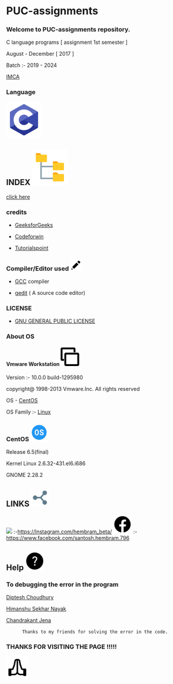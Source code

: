 # PUC-assignments

### Welcome to PUC-assignments repository.

C language programs [ assignment 1st semester ]

August - December [ 2017 ]

Batch :- 2019 - 2024

[IMCA](https://utkaluniversity.nic.in/)

### Language

 ![](https://github.com/HembramBeta777/clickable-icons-for-readmeFile/blob/master/icon_git/icons8-c-programming-96.png?raw=true)
 
## INDEX ![](https://github.com/HembramBeta777/clickable-icons-for-readmeFile/blob/master/icon_git/icons8-folder-tree-96.png?raw=true)

  [click here](https://github.com//HembramBeta777/PUC-assignments/blob/master/File__details.c/)
  
  
### credits

 + [GeeksforGeeks](https://www.geeksforgeeks.org/)
    
 + [Codeforwin](https://www.codeforwin.org/)
  
 + [Tutorialspoint](https://www.tutorialspoint.com/)
  
### Compiler/Editor used ![](https://github.com/HembramBeta777/clickable-icons-for-readmeFile/blob/master/icon_git/icons8-edit-30.png?raw=true)
 + [GCC](https://gcc.gnu.org/) compiler
 
 + [gedit](https://www.gedit.org/) ( A source code editor)
 
### LICENSE

 + [GNU GENERAL PUBLIC LICENSE](https://github.com/HembramBeta777/PUC-assignments/blob/master/LICENSE/)
  
### About OS
  #### Vmware Workstation ![](https://github.com/HembramBeta777/clickable-icons-for-readmeFile/blob/master/icon_git/icons8-virtual-machine-50.png?raw=true)
  
  Version :- 10.0.0 build-1295980
  
  copyright@ 1998-2013 Vmware.Inc. All rights reserved
  
  OS - [CentOS](https://www.centos.org/)
  
  OS Family :- [Linux](https://www.linux.org/)
  
### CentOS ![](https://github.com/HembramBeta777/clickable-icons-for-readmeFile/blob/master/icon_git/icons8-operating-system-48.png?raw=true)

 Release 6.5(final)
 
 Kernel Linux 2.6.32-431.el6.i686
 
 GNOME 2.28.2
 
## LINKS ![](https://github.com/HembramBeta777/clickable-icons-for-readmeFile/blob/master/icon_git/icons8-connect-48.png?raw=true)

![
](https://github.com/HembramBeta777/clickable-icons-for-readmeFile/blob/master/icon_git/icons8-instagram-40.png?raw=true) :-https://Instagram.com/hembram_beta/ 
![](https://github.com/HembramBeta777/clickable-icons-for-readmeFile/blob/master/icon_git/icons8-facebook-50.png?raw=true) :- https://www.facebook.com/santosh.hembram.796

## Help ![](https://github.com/HembramBeta777/clickable-icons-for-readmeFile/blob/master/icon_git/icons8-help-50.png?raw=true)
### To debugging the error in the program

  [Diptesh Choudhury](https://www.facebook.com/diptesh.choudhory)
  
  [Himanshu Sekhar Nayak](https://github.com/Himanshu40)
  
  [Chandrakant Jena](https://github.com/Chandrakant100)
  
          Thanks to my friends for solving the error in the code.
 
 
 ### THANKS FOR VISITING THE PAGE !!!!!
 ![](https://github.com/HembramBeta777/clickable-icons-for-readmeFile/blob/master/icon_git/icons8-pray-60.png?raw=true)
   
